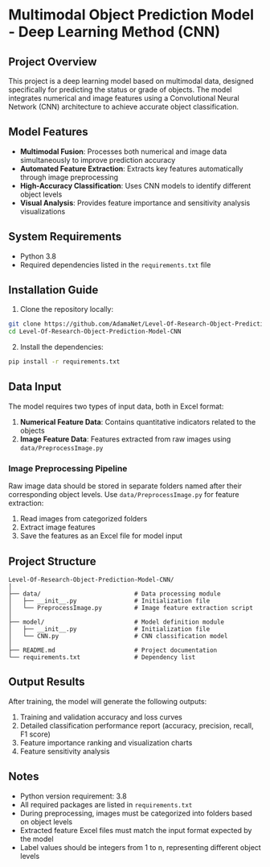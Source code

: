 # Multimodal Object Prediction Model - Deep Learning Method (CNN)

## Project Overview

This project is a deep learning model based on multimodal data, designed specifically for predicting the status or grade of objects. The model integrates numerical and image features using a Convolutional Neural Network (CNN) architecture to achieve accurate object classification.

## Model Features

- **Multimodal Fusion**: Processes both numerical and image data simultaneously to improve prediction accuracy
- **Automated Feature Extraction**: Extracts key features automatically through image preprocessing
- **High-Accuracy Classification**: Uses CNN models to identify different object levels
- **Visual Analysis**: Provides feature importance and sensitivity analysis visualizations

## System Requirements

- Python 3.8
- Required dependencies listed in the `requirements.txt` file

## Installation Guide

1. Clone the repository locally:

```bash
git clone https://github.com/AdamaNet/Level-Of-Research-Object-Prediction-Model-CNN.git
cd Level-Of-Research-Object-Prediction-Model-CNN
```

2. Install the dependencies:

```bash
pip install -r requirements.txt
```

## Data Input

The model requires two types of input data, both in Excel format:

1. **Numerical Feature Data**: Contains quantitative indicators related to the objects
2. **Image Feature Data**: Features extracted from raw images using `data/PreprocessImage.py`

### Image Preprocessing Pipeline

Raw image data should be stored in separate folders named after their corresponding object levels. Use `data/PreprocessImage.py` for feature extraction:

1. Read images from categorized folders
2. Extract image features
3. Save the features as an Excel file for model input

## Project Structure

```
Level-Of-Research-Object-Prediction-Model-CNN/
│
├── data/                          # Data processing module
│   ├── __init__.py                # Initialization file
│   └── PreprocessImage.py         # Image feature extraction script
│
├── model/                         # Model definition module
│   ├── __init__.py                # Initialization file
│   └── CNN.py                     # CNN classification model
│
├── README.md                      # Project documentation
└── requirements.txt               # Dependency list
```

## Output Results

After training, the model will generate the following outputs:

1. Training and validation accuracy and loss curves
2. Detailed classification performance report (accuracy, precision, recall, F1 score)
3. Feature importance ranking and visualization charts
4. Feature sensitivity analysis

## Notes

- Python version requirement: 3.8
- All required packages are listed in `requirements.txt`
- During preprocessing, images must be categorized into folders based on object levels
- Extracted feature Excel files must match the input format expected by the model
- Label values should be integers from 1 to n, representing different object levels
